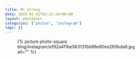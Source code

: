 ```yaml
---
title: Mr Strong
date: 2015-02-01T02:21:24+00:00
layout: photopost
categories: ["photos", "instagram"]
tags: []
---
```


<figure class="photo photo--square">
  {% picture photo-square blog/instagram/ef92a4f1be5631315b98e90ee260bda9.jpg alt="" %}
</figure>


